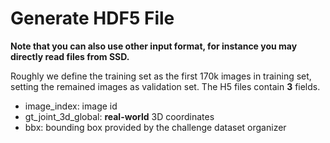 # Generate HDF5 File


**Note that you can also use other input format, for instance you may directly read files from SSD.**

Roughly we define the training set as the first 170k images in training set, setting the remained images as validation set. The H5 files contain **3** fields.

* image_index: image id
* gt_joint_3d_global: **real-world** 3D coordinates
* bbx: bounding box provided by the challenge dataset organizer